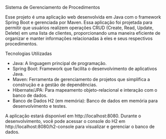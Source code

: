  Sistema de Gerenciamento de Procedimentos

Esse projeto é uma aplicação web desenvolvida em Java com o framework Spring Boot e gerenciada por Maven. Essa aplicação foi projetada para permitir que usuários realizem operações CRUD (Create, Read, Update, Delete) em uma lista de clientes, proporcionando uma maneira eficiente de organizar e manter informações relacionadas à eles e seus respectivos procedimentos.

 Tecnologias Utilizadas

- Java: A linguagem principal de programação.
- Spring Boot: Framework que facilita o desenvolvimento de aplicativos Java.
- Maven: Ferramenta de gerenciamento de projetos que simplifica a construção e a gestão de dependências.
- Hibernate/JPA: Para mapeamento objeto-relacional e interação com o banco de dados.
- Banco de Dados H2 (em memória): Banco de dados em memória para desenvolvimento e testes.


A aplicação estará disponível em http://localhost:8080. Durante o desenvolvimento, você pode acessar o console do H2 em http://localhost:8080/h2-console para visualizar e gerenciar o banco de dados. 
